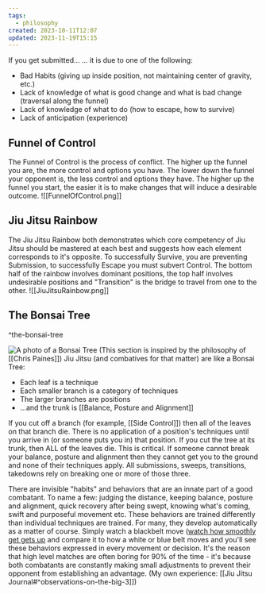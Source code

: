 ```yaml
---
tags:
  - philosophy
created: 2023-10-11T12:07
updated: 2023-11-19T15:15
---
```


If you get submitted...
… it is due to one of the following:
- Bad Habits (giving up inside position, not maintaining center of gravity, etc.)
- Lack of knowledge of what is good change and what is bad change (traversal along the funnel)
- Lack of knowledge of what to do (how to escape, how to survive)
- Lack of anticipation (experience)

## Funnel of Control
The Funnel of Control is the process of conflict.  The higher up the funnel you are, the more control and options you have.  The lower down the funnel your opponent is, the less control and options they have.
The higher up the funnel you start, the easier it is to make changes that will induce a desirable outcome.
![[FunnelOfControl.png]]
## Jiu Jitsu Rainbow
The Jiu Jitsu Rainbow both demonstrates which core competency of Jiu Jitsu should be mastered at each best and suggests how each element corresponds to it's opposite.  To successfully Survive, you are preventing Submission, to successfully Escape you must subvert Control.  The bottom half of the rainbow involves dominant positions, the top half involves undesirable positions and "Transition" is the bridge to travel from one to the other.
![[JiuJitsuRainbow.png]]

## The Bonsai Tree

^the-bonsai-tree

![A photo of a Bonsai Tree](https://www.japan-guide.com/g20/2097_01.jpg)
(This section is inspired by the philosophy of [[Chris Paines]])
Jiu Jitsu (and combatives for that matter) are like a Bonsai Tree:
- Each leaf is a technique
- Each smaller branch is a category of techniques
- The larger branches are positions
- ...and the trunk is [[Balance, Posture and Alignment]]

If you cut off a branch (for example, [[Side Control]]) then all of the leaves on that branch die.  There is no application of a position's techniques until you arrive in (or someone puts you in) that position.
If you cut the tree at its trunk, then ALL of the leaves die.  This is critical.  If someone cannot break your balance, posture and alignment then they cannot get you to the ground and none of their techniques apply.  All submissions, sweeps, transitions, takedowns rely on breaking one or more of those three.

There are invisible "habits" and behaviors that are an innate part of a good combatant.  To name a few: judging the distance, keeping balance, posture and alignment, quick recovery after being swept, knowing what's coming, swift and purposeful movement etc.  These behaviors are trained differently than individual techniques are trained. For many, they develop automatically as a matter of course.  Simply watch a blackbelt move ([watch how smoothly get gets up](https://youtu.be/hYeSTPJQWog?si=lBfSVlYuHhCqaVfq&t=517) and compare it to how a white or blue belt moves and you'll see these behaviors expressed in every movement or decision.  It's the reason that high level matches are often boring for 90% of the time - it's because both combatants are constantly making small adjustments to prevent their opponent from establishing an advantage.
(My own experience: [[Jiu Jitsu Journal#^observations-on-the-big-3]])